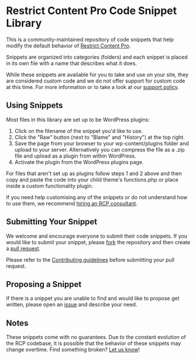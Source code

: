 Restrict Content Pro Code Snippet Library
==========================================

This is a community-maintained repository of code snippets that help modify the default behavior of [Restrict Content Pro](http://restrictcontentpro.com).

Snippets are organized into categories (folders) and each snippet is placed in its own file with a name that describes what it does.

While these snippets are available for you to take and use on your site, they are considered custom code and we do not offer support for custom code at this time. For more information or to take a look at our [support policy](https://help.ithemes.com/hc/en-us/articles/115008730948).

## Using Snippets

Most files in this library are set up to be WordPress plugins:

1. Click on the filename of the snippet you'd like to use.
2. Click the "Raw" button (next to "Blame" and "History") at the top right.
3. Save the page from your browser to your wp-content/plugins folder and upload to your server. Alternatively you can compress the file as a .zip file and upload as a plugin from within WordPress. 
4. Activate the plugin from the WordPress plugins page.

For files that aren't set up as plugins follow steps 1 and 2 above and then copy and paste the code into your child theme's functions.php or place inside a custom functionality plugin.

If you need help customising any of the snippets or do not understand how to use them, we recommend [hiring an RCP consultant](http://restrictcontentpro.com/consultants/).

## Submitting Your Snippet

We welcome and encourage everyone to submit their code snippets. If you would like to submit your snippet, please [fork](https://github.com/restrictcontentpro/library/fork) the repository and then create a [pull request](https://github.com/restrictcontentpro/library/compare/).

Please refer to the [Contributing guidelines](https://github.com/restrictcontentpro/library/blob/master/CONTRIBUTING.md) before submitting your pull request.

## Proposing a Snippet

If there is a snippet you are unable to find and would like to propose get written, please open an [issue](https://github.com/restrictcontentpro/library/issues) and describe your need.

## Notes

These snippets come with no guarantees. Due to the constant evolution of the RCP codebase, it is possible that the behavior of these snippets may change overtime. Find something broken? [Let us know](https://github.com/restrictcontentpro/library/issues)!
